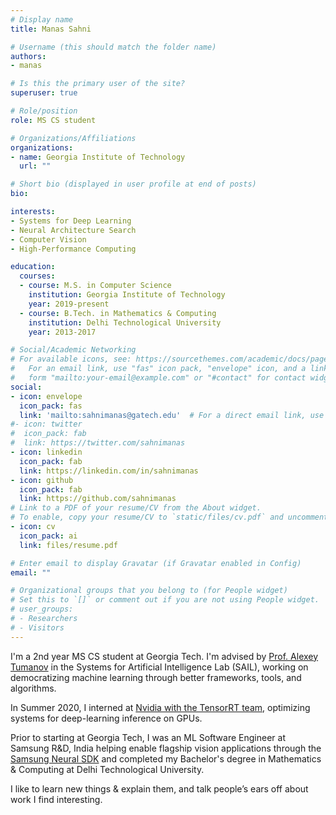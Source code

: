 ```yaml
---
# Display name
title: Manas Sahni

# Username (this should match the folder name)
authors:
- manas

# Is this the primary user of the site?
superuser: true

# Role/position
role: MS CS student

# Organizations/Affiliations
organizations:
- name: Georgia Institute of Technology
  url: ""

# Short bio (displayed in user profile at end of posts)
bio: 

interests:
- Systems for Deep Learning
- Neural Architecture Search
- Computer Vision
- High-Performance Computing

education:
  courses:
  - course: M.S. in Computer Science
    institution: Georgia Institute of Technology
    year: 2019-present
  - course: B.Tech. in Mathematics & Computing
    institution: Delhi Technological University
    year: 2013-2017

# Social/Academic Networking
# For available icons, see: https://sourcethemes.com/academic/docs/page-builder/#icons
#   For an email link, use "fas" icon pack, "envelope" icon, and a link in the
#   form "mailto:your-email@example.com" or "#contact" for contact widget.
social:
- icon: envelope
  icon_pack: fas
  link: 'mailto:sahnimanas@gatech.edu'  # For a direct email link, use "mailto:test@example.org".
#- icon: twitter
#  icon_pack: fab
#  link: https://twitter.com/sahnimanas
- icon: linkedin
  icon_pack: fab
  link: https://linkedin.com/in/sahnimanas
- icon: github
  icon_pack: fab
  link: https://github.com/sahnimanas
# Link to a PDF of your resume/CV from the About widget.
# To enable, copy your resume/CV to `static/files/cv.pdf` and uncomment the lines below.  
- icon: cv
  icon_pack: ai
  link: files/resume.pdf

# Enter email to display Gravatar (if Gravatar enabled in Config)
email: ""

# Organizational groups that you belong to (for People widget)
# Set this to `[]` or comment out if you are not using People widget.  
# user_groups:
# - Researchers
# - Visitors
---
```


I'm a 2nd year MS CS student at Georgia Tech. I'm advised by [Prof. Alexey Tumanov](https://www.cc.gatech.edu/~atumanov/) in the Systems for Artificial Intelligence Lab (SAIL), working on democratizing machine learning through better frameworks, tools, and algorithms.

In Summer 2020, I interned at [Nvidia with the TensorRT team](https://developer.nvidia.com/tensorrt), optimizing systems for deep-learning inference on GPUs.

Prior to starting at Georgia Tech, I was an ML Software Engineer at Samsung R&D, India helping enable flagship vision applications through the [Samsung Neural SDK](https://developer.samsung.com/neural/overview.html) and completed my Bachelor's degree in Mathematics & Computing at Delhi Technological University.

I like to learn new things & explain them, and talk people’s ears off about work I find interesting.
